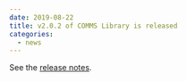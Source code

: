 ```yaml
---
date: 2019-08-22
title: v2.0.2 of COMMS Library is released
categories:
  - news
---
```

See the [release notes](https://github.com/commschamp/comms_champion/releases/tag/v2.0.2).

